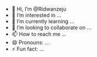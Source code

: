 - 👋 Hi, I’m @Ridwanzeju
- 👀 I’m interested in ...
- 🌱 I’m currently learning ...
- 💞️ I’m looking to collaborate on ...
- 📫 How to reach me ...
- 😄 Pronouns: ...
- ⚡ Fun fact: ...

<!---
Ridwanzeju/Ridwanzeju is a ✨ special ✨ repository because its `README.md` (this file) appears on your GitHub profile.
You can click the Preview link to take a look at your changes.
--->
